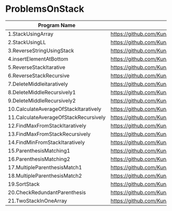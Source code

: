 # ProblemsOnStack

| Program Name             | Link Of Souce code                                                                   |
| ----------------- | ------------------------------------------------------------------ |
1.StackUsingArray   |https://github.com/KunalNarkhedePatil/LogicBuilding/blob/main/Stack/StackUsingArray.cpp
2.StackUsingLL   |https://github.com/KunalNarkhedePatil/LogicBuilding/blob/main/Stack/StackUsingLL.cpp
3.ReverseStringUsingStack   |https://github.com/KunalNarkhedePatil/LogicBuilding/blob/main/Stack/ReverseStringUsingStack.cpp
4.insertElementAtBottom   |https://github.com/KunalNarkhedePatil/LogicBuilding/blob/main/Stack/insertElementAtBottom.cpp
5.ReverseStackItarative   |https://github.com/KunalNarkhedePatil/LogicBuilding/blob/main/Stack/ReverseStackItarative.cpp
6.ReverseStackRecursive   |https://github.com/KunalNarkhedePatil/LogicBuilding/blob/main/Stack/ReverseStackRecursive.cpp
7.DeleteMiddleitaratively   |https://github.com/KunalNarkhedePatil/LogicBuilding/blob/main/Stack/DeleteMiddleitaratively.cpp
8.DeleteMiddleRecursively1   |https://github.com/KunalNarkhedePatil/LogicBuilding/blob/main/Stack/DeleteMiddleRecursively1.cpp
9.DeleteMiddleRecursively2   |https://github.com/KunalNarkhedePatil/LogicBuilding/blob/main/Stack/DeleteMiddleRecursively2.cpp
10.CalculateAverageOfStackItaratively   |https://github.com/KunalNarkhedePatil/LogicBuilding/blob/main/Stack/CalculateAverageOfStackItaratively.cpp
11.CalculateAverageOfStackRecursively   |https://github.com/KunalNarkhedePatil/LogicBuilding/blob/main/Stack/CalculateAverageOfStackRecursively.cpp
12.FindMaxFromStackItaratively   |https://github.com/KunalNarkhedePatil/LogicBuilding/blob/main/Stack/FindMaxFromStackItaratively.cpp
13.FindMaxFromStackRecursively   |https://github.com/KunalNarkhedePatil/LogicBuilding/blob/main/Stack/FindMaxFromStackRecursively.cpp
14.FindMinFromStackItaratively   |https://github.com/KunalNarkhedePatil/LogicBuilding/blob/main/Stack/FindMinFromStackItaratively.cpp
15.ParenthesisMatching1   |https://github.com/KunalNarkhedePatil/LogicBuilding/blob/main/Stack/ParenthesisMatching1.cpp
16.ParenthesisMatching2   |https://github.com/KunalNarkhedePatil/LogicBuilding/blob/main/Stack/ParenthesisMatching2.cpp
17.MultipleParenthesisMatch1   |https://github.com/KunalNarkhedePatil/LogicBuilding/blob/main/Stack/MultipleParenthesisMatch1.cpp
18.MultipleParenthesisMatch2   |https://github.com/KunalNarkhedePatil/LogicBuilding/blob/main/Stack/MultipleParenthesisMatch2.cpp
19.SortStack   |https://github.com/KunalNarkhedePatil/LogicBuilding/blob/main/Stack/SortStack.cpp
20.CheckRedundantParenthesis   |https://github.com/KunalNarkhedePatil/LogicBuilding/blob/main/Stack/SortStack.cpp
21.TwoStackInOneArray   |https://github.com/KunalNarkhedePatil/LogicBuilding/blob/main/Stack/SortStack.cpp

